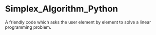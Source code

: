 # Simplex_Algorithm_Python
A friendly code which asks the user element by element to solve a linear programming problem.
